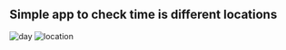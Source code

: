 

Simple app to check time is different locations
-

![day](https://user-images.githubusercontent.com/34707669/77225627-52a54880-6b79-11ea-9172-590d26151295.jpeg)
![location](https://user-images.githubusercontent.com/34707669/77225629-53d67580-6b79-11ea-9cc0-c3ea636bf948.jpeg)

